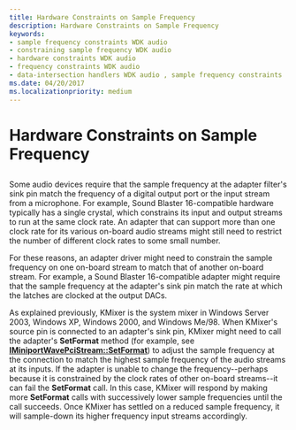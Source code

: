 ```yaml
---
title: Hardware Constraints on Sample Frequency
description: Hardware Constraints on Sample Frequency
keywords:
- sample frequency constraints WDK audio
- constraining sample frequency WDK audio
- hardware constraints WDK audio
- frequency constraints WDK audio
- data-intersection handlers WDK audio , sample frequency constraints
ms.date: 04/20/2017
ms.localizationpriority: medium
---
```


# Hardware Constraints on Sample Frequency


## <span id="hardware_constraints_on_sample_frequency"></span><span id="HARDWARE_CONSTRAINTS_ON_SAMPLE_FREQUENCY"></span>


Some audio devices require that the sample frequency at the adapter filter's sink pin match the frequency of a digital output port or the input stream from a microphone. For example, Sound Blaster 16-compatible hardware typically has a single crystal, which constrains its input and output streams to run at the same clock rate. An adapter that can support more than one clock rate for its various on-board audio streams might still need to restrict the number of different clock rates to some small number.

For these reasons, an adapter driver might need to constrain the sample frequency on one on-board stream to match that of another on-board stream. For example, a Sound Blaster 16-compatible adapter might require that the sample frequency at the adapter's sink pin match the rate at which the latches are clocked at the output DACs.

As explained previously, KMixer is the system mixer in Windows Server 2003, Windows XP, Windows 2000, and Windows Me/98. When KMixer's source pin is connected to an adapter's sink pin, KMixer might need to call the adapter's **SetFormat** method (for example, see [**IMiniportWavePciStream::SetFormat**](/windows-hardware/drivers/ddi/portcls/nf-portcls-iminiportwavepcistream-setformat)) to adjust the sample frequency at the connection to match the highest sample frequency of the audio streams at its inputs. If the adapter is unable to change the frequency--perhaps because it is constrained by the clock rates of other on-board streams--it can fail the **SetFormat** call. In this case, KMixer will respond by making more **SetFormat** calls with successively lower sample frequencies until the call succeeds. Once KMixer has settled on a reduced sample frequency, it will sample-down its higher frequency input streams accordingly.

 

